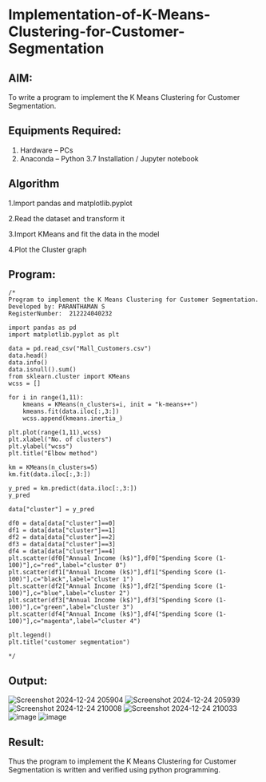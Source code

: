 # Implementation-of-K-Means-Clustering-for-Customer-Segmentation

## AIM:
To write a program to implement the K Means Clustering for Customer Segmentation.

## Equipments Required:
1. Hardware – PCs
2. Anaconda – Python 3.7 Installation / Jupyter notebook

## Algorithm
1.Import pandas and matplotlib.pyplot

2.Read the dataset and transform it

3.Import KMeans and fit the data in the model

4.Plot the Cluster graph

## Program:
```
/*
Program to implement the K Means Clustering for Customer Segmentation.
Developed by: PARANTHAMAN S
RegisterNumber:  212224040232

import pandas as pd
import matplotlib.pyplot as plt

data = pd.read_csv("Mall_Customers.csv")
data.head()
data.info()
data.isnull().sum()
from sklearn.cluster import KMeans
wcss = []

for i in range(1,11):
    kmeans = KMeans(n_clusters=i, init = "k-means++")
    kmeans.fit(data.iloc[:,3:])
    wcss.append(kmeans.inertia_)

plt.plot(range(1,11),wcss)
plt.xlabel("No. of clusters")
plt.ylabel("wcss")
plt.title("Elbow method")

km = KMeans(n_clusters=5)
km.fit(data.iloc[:,3:])

y_pred = km.predict(data.iloc[:,3:])
y_pred

data["cluster"] = y_pred

df0 = data[data["cluster"]==0]
df1 = data[data["cluster"]==1]
df2 = data[data["cluster"]==2]
df3 = data[data["cluster"]==3]
df4 = data[data["cluster"]==4]
plt.scatter(df0["Annual Income (k$)"],df0["Spending Score (1-100)"],c="red",label="cluster 0")
plt.scatter(df1["Annual Income (k$)"],df1["Spending Score (1-100)"],c="black",label="cluster 1")
plt.scatter(df2["Annual Income (k$)"],df2["Spending Score (1-100)"],c="blue",label="cluster 2")
plt.scatter(df3["Annual Income (k$)"],df3["Spending Score (1-100)"],c="green",label="cluster 3")
plt.scatter(df4["Annual Income (k$)"],df4["Spending Score (1-100)"],c="magenta",label="cluster 4")

plt.legend()
plt.title("customer segmentation")

*/
```

## Output:
![Screenshot 2024-12-24 205904](https://github.com/user-attachments/assets/b8c500c3-9ed9-4b80-bfd7-e22348900c4d)
![Screenshot 2024-12-24 205939](https://github.com/user-attachments/assets/e7e4dc0d-2d25-4c10-ab0a-056b8c483b7d)
![Screenshot 2024-12-24 210008](https://github.com/user-attachments/assets/5a145bd4-1514-476a-b053-32d0d16e3759)
![Screenshot 2024-12-24 210033](https://github.com/user-attachments/assets/db74e8f3-ee84-4d78-b12a-7bf035e8079b)
![image](https://github.com/user-attachments/assets/410ad877-0b22-4dee-9502-63549d44140a)
![image](https://github.com/user-attachments/assets/67eaee6b-c012-468b-a1c0-48bea96c2d57)








## Result:
Thus the program to implement the K Means Clustering for Customer Segmentation is written and verified using python programming.
